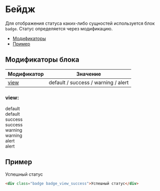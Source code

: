 # Бейдж

<!-- ![Бейдж](_images/badge.png) -->
Для отображения статуса каких-либо сущностей используется блок `badge`. Статус определяется через модификацию.

* [Модификаторы](#Модификаторы)
* [Пример](#Пример)

## Модификаторы блока

| Модификатор   | Значение                            |
|---------------|-------------------------------------|
| [view](#view) | default / success / warning / alert |

### view:
<div class="demo__row">
	<div class="doc-view">
		<div class="doc-view__mod-name">
			<div class="text text_size_xl text_view_ghost">default</div>
		</div>
		<div class="badge badge_view_default">default</div>
	</div>
	<div class="doc-view">
		<div class="doc-view__mod-name">
			<div class="text text_size_xl text_view_ghost">success</div>
		</div>
		<div class="badge badge_view_success">success</div>
	</div>
	<div class="doc-view">
		<div class="doc-view__mod-name">
			<div class="text text_size_xl text_view_ghost">warning</div>
		</div>
		<div class="badge badge_view_warning">warning</div>
	</div>
	<div class="doc-view">
		<div class="doc-view__mod-name">
			<div class="text text_size_xl text_view_ghost">alert</div>
		</div>
		<div class="badge badge_view_alert">alert</div>
	</div>
</div>

## Пример

<div class="badge badge_view_success">Успешный статус</div>

```html
<div class="badge badge_view_success">Успешный статус</div>
```

<!-- ## Задание

Расставь `badge` соответственно статусам в строках платежей.

<iframe height='500' scrolling='no' title='badge' src='//codepen.io/whitepapertools/embed/cfc6b56114a7d5664d69c12f693227da/?height=500&theme-id=0&default-tab=js,result&embed-version=2&editable=true' frameborder='no' allowtransparency='true' allowfullscreen='true' style='width: 100%;'>See the Pen <a href='https://codepen.io/whitepapertools/pen/cfc6b56114a7d5664d69c12f693227da/'>badge</a> by whitepaper (<a href='https://codepen.io/whitepapertools'>@whitepapertools</a>) on <a href='https://codepen.io'>CodePen</a>.
</iframe> -->
